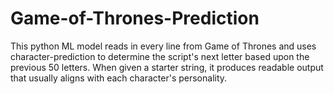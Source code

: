 # Game-of-Thrones-Prediction
This python ML model reads in every line from Game of Thrones and uses character-prediction to determine the script's next letter based upon the previous 50 letters. When given a starter string, it produces readable output that usually aligns with each character's personality. 
